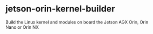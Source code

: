 # jetson-orin-kernel-builder
Build the Linux kernel and modules on board the Jetson AGX Orin, Orin Nano or Orin NX
